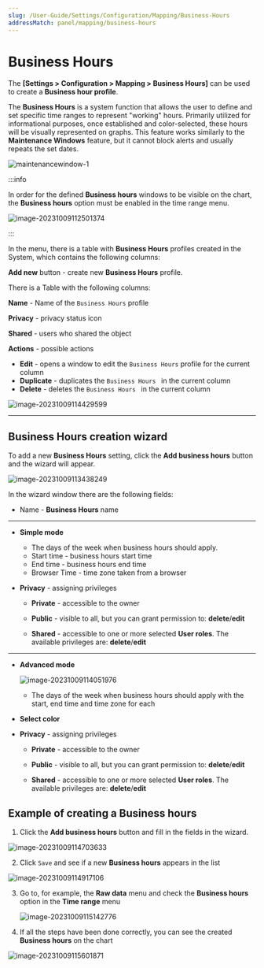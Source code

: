 ```yaml
---
slug: /User-Guide/Settings/Configuration/Mapping/Business-Hours
addressMatch: panel/mapping/business-hours
---
```



# Business Hours


The **[Settings > Configuration > Mapping > Business Hours]** can be used to create a **Business hour profile**. 

The **Business Hours** is a system function that allows the user to define and set specific time ranges to represent "working" hours. Primarily utilized for informational purposes, once established and color-selected, these hours will be visually represented on graphs. This feature works similarly to the **Maintenance Windows** feature, but it cannot block alerts and usually repeats the set dates.

![maintenancewindow-1](assets_03-Business%20Hours/maintenancewindow-1.png)

:::info

In order for the defined **Business hours** windows to be visible on the chart, the **Business hours** option must be enabled in the time range menu.

![image-20231009112501374](assets_03-Business%20Hours/image-20231009112501374.png)

:::

In the menu, there is a table with **Business Hours** profiles created in the System, which contains the following columns:

**Add new** button - create new **Business Hours** profile.

There is a Table with the following columns:

**Name** - Name of the `Business Hours` profile

**Privacy** - privacy status icon

**Shared** - users who shared the object

**Actions** - possible actions

- **Edit** - opens a window to edit the `Business Hours` profile for the current column
- **Duplicate** - duplicates the `Business Hours ` in the current column
- **Delete** - deletes the `Business Hours ` in the current column



![image-20231009114429599](assets_03-Business%20Hours/image-20231009114429599.png)

---

## Business Hours creation wizard

To add a new **Business Hours** setting, click the **Add business hours** button and the wizard will appear. 

![image-20231009113438249](assets_03-Business%20Hours/image-20231009113438249.png)



In the wizard window there are the following fields:

- Name - **Business Hours** name

---

- **Simple mode**
  - The days of the week when business hours should apply.
  - Start time - business hours start time
  - End time - business hours end time
  - Browser Time - time zone taken from a browser

- **Privacy** - assigning privileges 
  - **Private** - accessible to the owner
  
  - **Public** - visible to all, but you can grant permission to: **delete**/**edit**
  
  - **Shared** - accessible to one or more selected **User roles**. The available privileges are: **delete**/**edit**

---

- **Advanced mode**
  
  ![image-20231009114051976](assets_03-Business%20Hours/image-20231009114051976.png)
  
  - The days of the week when business hours should apply with the start, end time and time zone for each
- **Select color**

- **Privacy** - assigning privileges 

  - **Private** - accessible to the owner

  - **Public** - visible to all, but you can grant permission to: **delete**/**edit**
  
  - **Shared** - accessible to one or more selected **User roles**. The available privileges are: **delete**/**edit**

## Example of creating a Business hours

1. Click the **Add business hours** button and fill in the fields in the wizard.

![image-20231009114703633](assets_03-Business%20Hours/image-20231009114703633.png)

2. Click `Save` and see if a new **Business hours** appears in the list

![image-20231009114917106](assets_03-Business%20Hours/image-20231009114917106.png)

3. Go to, for example, the **Raw data** menu and check the **Business hours** option in the **Time range** menu

   ![image-20231009115142776](assets_03-Business%20Hours/image-20231009115142776.png)

4. If all the steps have been done correctly, you can see the created **Business hours** on the chart

![image-20231009115601871](assets_03-Business%20Hours/image-20231009115601871.png)
